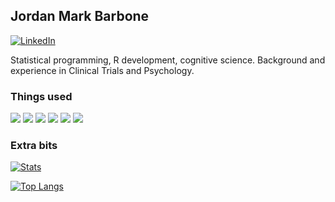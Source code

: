 ## Jordan Mark Barbone

[![LinkedIn][2.2]][2]  

Statistical programming, R development, cognitive science.  Background and experience in Clinical Trials and Psychology.

### Things used

![](https://img.shields.io/badge/R-advanced-informational?style=flat&logo=r&logoColor=white&color=5D6D7E)
![](https://img.shields.io/badge/Python-basic-informational?style=flat&logo=python&logoColor=white&color=5D6D7E)
![](https://img.shields.io/badge/Git-basic-informational?style=flat&logo=git&logoColor=white&color=5D6D7E)
![](https://img.shields.io/badge/SQL-basic-informational?style=flat&logo=sql&logoColor=white&color=5D6D7E)
![](https://img.shields.io/badge/shell-basic-informational?style=flat&logo=sh&logoColor=white&color=5D6D7E)
![](https://img.shields.io/badge/SAS-basic-informational?style=flat&logo=sas&logoColor=white&color=5D6D7E)

<!-- This doesn't appear to be working
#### Overview

<img src="https://github-readme-linkedin.vercel.app/experience?username=jmbarbone"/>
-->

### Extra bits

[![Stats](https://github-readme-stats.vercel.app/api?username=jmbarbone&count_private=false&show_icons=true&custom_title=Things%20done&theme=dark)](https://github.com/anuraghazra/github-readme-stats)

[![Top Langs](https://github-readme-stats.vercel.app/api/top-langs/?username=jmbarbone&hide=html,javascript,tex,css,lua,vba&langs_count=10&layout=compact&custom_title=Things%20stuff%20are%20in&theme=dark)](https://github.com/anuraghazra/github-readme-stats)


<!-- Icons -->

[1.2]: http://i.imgur.com/wWzX9uB.png (twitter icon without padding)
[2.2]: https://icons.iconarchive.com/icons/danleech/simple/16/linkedin-icon.png (LinkedIn icon without padding)

<!-- Links to your social media accounts -->

[1]: https://twitter.com/jmbarbone
[2]: https://www.linkedin.com/in/jmbarbone

<!--
Additional resources:
https://github.com/abhisheknaiidu/awesome-github-profile-readme
https://dev.to/martinheinz/build-a-stunning-readme-for-your-github-profile-5dkn
-->
